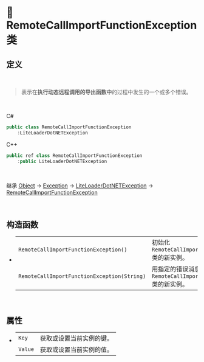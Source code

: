 # 🔖 RemoteCallImportFunctionException 类

## 定义

<br>

> 表示在**执行动态远程调用的导出函数中**的过程中发生的一个或多个错误。

<br>

C#
```cs
public class RemoteCallImportFunctionException
    :LiteLoaderDotNETException
```
C++
```cpp
public ref class RemoteCallImportFunctionException
    :public LiteLoaderDotNETException
```
<br>

继承 [Object](https://docs.microsoft.com/zh-cn/dotnet/api/system.object?view=net-6.0) → [Exception](https://docs.microsoft.com/zh-cn/dotnet/api/system.exception?view=net-6.0) → [LiteLoaderDotNETException](zh_CN/NET/APIs/Namespace/LLNET.Core/Class/LiteLoaderDotNETException/LiteLoaderDotNETException.md) → 
[RemoteCallImportFunctionException](zh_CN/NET/APIs/Namespace/LLNET.Core/Class/RemoteCallImportFunctionException/RemoteCallImportFunctionException.md)

<br>

## 构造函数
- 
    |||
    |-|-|
    |`RemoteCallImportFunctionException()`|初始化 `RemoteCallImportFunctionException` 类的新实例。|
    |`RemoteCallImportFunctionException(String)`|用指定的错误消息初始化 `RemoteCallImportFunctionException` 类的新实例。|

<br>

##  属性
- 
    |||
    |-|-|
    |`Key`|获取或设置当前实例的键。|
    |`Value`|获取或设置当前实例的值。|


